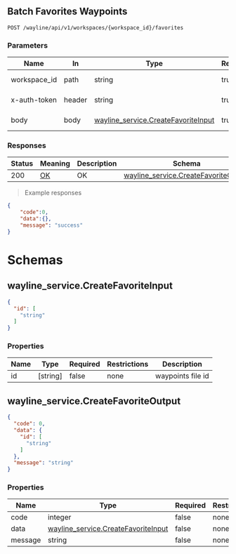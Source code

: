 ## Batch Favorites Waypoints

<a id="opIdwayline-create-favorite"></a>

`POST /wayline/api/v1/workspaces/{workspace_id}/favorites`

<h3 id="创建航线文件收藏-parameters">Parameters</h3>

| Name         | In     | Type                                                         | Required | Description  |
| ------------ | ------ | ------------------------------------------------------------ | -------- | ------------ |
| workspace_id | path   | string                                                       | true     | workspace id |
| x-auth-token | header | string                                                       | true     | access token |
| body         | body   | [wayline_service.CreateFavoriteInput](#schemawayline_service.createfavoriteinput) | true     | body param   |

<h3 id="创建航线文件收藏-responses">Responses</h3>

| Status | Meaning                                                 | Description | Schema                                                       |
| ------ | ------------------------------------------------------- | ----------- | ------------------------------------------------------------ |
| 200    | [OK](https://tools.ietf.org/html/rfc7231#section-6.3.1) | OK          | [wayline_service.CreateFavoriteOutput](#schemawayline_service.createfavoriteoutput) |

> Example responses

```json
{
	"code":0,
   	"data":{},
    "message": "success"
}
```


# Schemas

<h2 id="tocS_wayline_service.CreateFavoriteInput">wayline_service.CreateFavoriteInput</h2>

<!-- backwards compatibility -->
<a id="schemawayline_service.createfavoriteinput"></a>
<a id="schema_wayline_service.CreateFavoriteInput"></a>
<a id="tocSwayline_service.createfavoriteinput"></a>
<a id="tocswayline_service.createfavoriteinput"></a>

```json
{
  "id": [
    "string"
  ]
}

```

### Properties

| Name | Type     | Required | Restrictions | Description       |
| ---- | -------- | -------- | ------------ | ----------------- |
| id   | [string] | false    | none         | waypoints file id |

<h2 id="tocS_wayline_service.CreateFavoriteOutput">wayline_service.CreateFavoriteOutput</h2>

<!-- backwards compatibility -->
<a id="schemawayline_service.createfavoriteoutput"></a>
<a id="schema_wayline_service.CreateFavoriteOutput"></a>
<a id="tocSwayline_service.createfavoriteoutput"></a>
<a id="tocswayline_service.createfavoriteoutput"></a>

```json
{
  "code": 0,
  "data": {
    "id": [
      "string"
    ]
  },
  "message": "string"
}

```

### Properties

| Name    | Type                                                         | Required | Restrictions | Description |
| ------- | ------------------------------------------------------------ | -------- | ------------ | ----------- |
| code    | integer                                                      | false    | none         | error code  |
| data    | [wayline_service.CreateFavoriteInput](#schemawayline_service.createfavoriteinput) | false    | none         | none        |
| message | string                                                       | false    | none         | description |